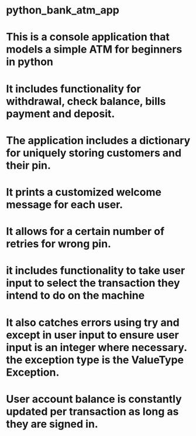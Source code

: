 # python_bank_atm_app
# This is a console application that models a simple ATM for beginners in python
# It includes functionality for withdrawal, check balance, bills payment and deposit.
# The application includes a dictionary for uniquely storing customers and their pin.
# It prints a customized welcome message for each user.
# It allows for a certain number of retries for wrong pin.
# it includes functionality to take user input to select the transaction they intend to do on the machine
# It also catches errors using try and except in user input to ensure user input is an integer where necessary. the exception type is the ValueType Exception.
# User account balance is constantly updated per transaction as long as they are signed in.
